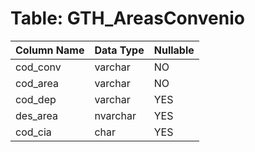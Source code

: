 # Table: GTH_AreasConvenio

| Column Name | Data Type | Nullable |
|-------------|-----------|----------|
| cod_conv | varchar | NO |
| cod_area | varchar | NO |
| cod_dep | varchar | YES |
| des_area | nvarchar | YES |
| cod_cia | char | YES |

